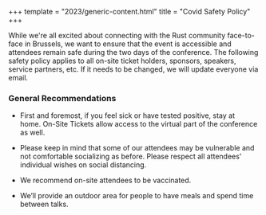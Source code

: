 +++
template = "2023/generic-content.html"
title = "Covid Safety Policy"
+++

<div class="box">
  <p>
    While we're all excited about connecting with the Rust community face-to-face in Brussels, we want to ensure that the event is accessible and attendees remain safe during the two days of the conference. The following safety policy applies to all on-site ticket holders, sponsors, speakers, service partners, etc. If it needs to be changed, we will update everyone via email.
  </p>
</div>
<h3>General Recommendations</h3>
<div class="box">
  <ul>
    <li>
      <p>First and foremost, <span class="highlight">if you feel sick or have tested positive, stay at home</span>. On-Site Tickets allow access to the virtual part of the conference as well.</p>
    </li>
    <li>
      <p>Please keep in mind that some of our attendees may be vulnerable and not comfortable socializing as before. <span class="highlight">Please respect all attendees' individual wishes on social distancing.</span></p>
    </li>
    <li>
      <p>We <span class="highlight">recommend</span> on-site attendees <span class="highlight">to be vaccinated.</span></p>
    </li>
    <li>
      <p>We’ll provide an <span class="highlight">outdoor area</span> for people to have meals and spend time between talks.</p>
    </li>
  </ul>
</div>
